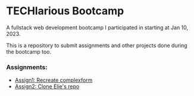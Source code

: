 # TECHlarious Bootcamp

A fullstack web development bootcamp I participated in starting at Jan 10, 2023.

This is a repository to submit assignments and other projects done during the bootcamp too.

### Assignments:

- [Assign1: Recreate complexform](./assign1/)
- [Assign2: Clone Elie's repo](./assign2/)
